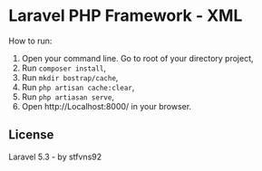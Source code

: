 # Laravel PHP Framework - XML

How to run:

  1. Open your command line. Go to root of your directory project,
  2. Run `composer install`,
  3. Run `mkdir bostrap/cache`,
  4. Run `php artisan cache:clear`,
  5. Run `php artiasan serve`,
  6. Open http://Localhost:8000/ in your browser.


## License

Laravel 5.3 - by stfvns92
